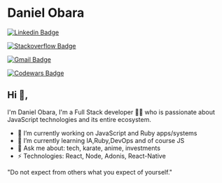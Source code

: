 # Daniel Obara
[![Linkedin Badge](https://img.shields.io/badge/-danielobara-blue?style=flat-square&logo=Linkedin&logoColor=white&link=https://www.linkedin.com/in/danielobara/)](https://www.linkedin.com/in/danielobara/)

[![Stackoverflow Badge](https://img.shields.io/badge/-Stackoverflow-4CA143?style=flat-square&logo=Stackoverflow&logoColor=white&link=https://stackoverflow.com/users/10564639/daniel-obara)](https://stackoverflow.com/users/10564639/daniel-obara)

[![Gmail Badge](https://img.shields.io/badge/-danieltsutomu@gmail.com-c14438?style=flat-square&logo=Gmail&logoColor=white&link=mailto:danieltsutomu@gmail.com)](mailto:danieltsutomu@gmail.com)

[![Codewars Badge](https://www.codewars.com/users/TsutomuObara/badges/micro)](https://www.codewars.com/users/TsutomuObara/badges/micro)
## Hi 👋, 
I'm Daniel Obara, I'm a Full Stack developer 👨‍💻 who is passionate about JavaScript technologies and its entire ecosystem. 

- 🔭 I’m currently working on JavaScript and Ruby apps/systems
- 🌱 I’m currently learning IA,Ruby,DevOps and of course JS
- 💬 Ask me about: tech, karate, anime, investments
-  ⚡ Technologies: React, Node, Adonis, React-Native

"Do not expect from others what you expect of yourself." 
